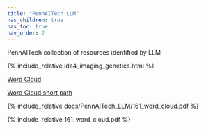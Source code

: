 ```yaml
---
title: "PennAITech LLM"
has_children: true
has_toc: true
nav_order: 2
---
```


PennAITech collection of resources identified by LLM

{% include_relative  lda4_imaging_genetics.html %}

[Word Cloud](docs/PennAITech_LLM/161_word_cloud.pdf)

[Word Cloud short path](161_word_cloud.pdf)

{% include_relative docs/PennAITech_LLM/161_word_cloud.pdf %}

{% include_relative 161_word_cloud.pdf %}